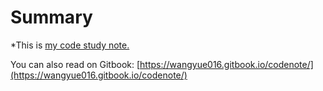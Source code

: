 # Summary

*This is [my code study note.](SUMMARY.md)

You can also read on Gitbook: [https://wangyue016.gitbook.io/codenote/](https://wangyue016.gitbook.io/codenote/)

